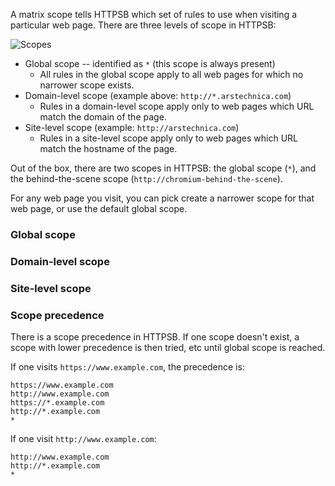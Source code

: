 A matrix scope tells HTTPSB which set of rules to use when visiting a particular web page. There are three levels of scope in HTTPSB:

![Scopes](https://raw2.github.com/gorhill/httpswitchboard/b80b342b153c0921feef9f9d0b700942bed80aff/doc/img/about-scopes-1.png)

- Global scope -- identified as `*` (this scope is always present)
    * All rules in the global scope apply to all web pages for which no narrower scope exists.
- Domain-level scope (example above: `http://*.arstechnica.com`)
    * Rules in a domain-level scope apply only to web pages which URL match the domain of the page.
- Site-level scope (example: `http://arstechnica.com`)
    * Rules in a site-level scope apply only to web pages which URL match the hostname of the page.

Out of the box, there are two scopes in HTTPSB: the global scope (`*`), and the behind-the-scene scope (`http://chromium-behind-the-scene`).

For any web page you visit, you can pick create a narrower scope for that web page, or use the default global scope.

### Global scope

### Domain-level scope

### Site-level scope

### Scope precedence

There is a scope precedence in HTTPSB. If one scope doesn't exist, a scope with lower precedence is then tried, etc until global scope is reached.

If one visits `https://www.example.com`, the precedence is:

    https://www.example.com
    http://www.example.com
    https://*.example.com
    http://*.example.com
    *

If one visit `http://www.example.com`:

    http://www.example.com
    http://*.example.com
    *
